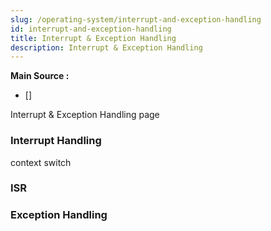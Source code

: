 ```yaml
---
slug: /operating-system/interrupt-and-exception-handling
id: interrupt-and-exception-handling
title: Interrupt & Exception Handling
description: Interrupt & Exception Handling
---
```


**Main Source :**

- []

Interrupt & Exception Handling page

### Interrupt Handling

context switch

### ISR

### Exception Handling
